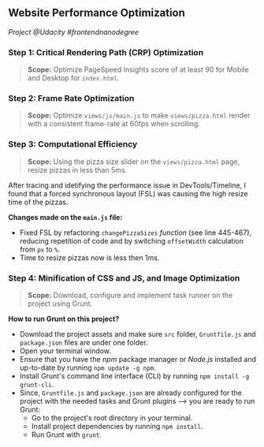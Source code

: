 ## Website Performance Optimization
_Project @Udacity #frontendnanodegree_

### Step 1: Critical Rendering Path (CRP) Optimization
> **Scope:** Optimize PageSpeed Insights score of at least 90 for Mobile and Desktop for `index.html`.


### Step 2: Frame Rate Optimization
> **Scope:** Optimize `views/js/main.js` to make `views/pizza.html` render with a consistent frame-rate at 60fps when scrolling.


### Step 3: Computational Efficiency
> **Scope:** Using the pizza size slider on the `views/pizza.html` page, resize pizzas in less than 5ms.

After tracing and idetifying the performance issue in DevTools/Timeline, I found that a forced synchronous layout (FSL) was causing the high resize time of the pizzas.

**Changes made on the `main.js` file:**

- Fixed FSL by refactoring `changePizzaSizes` _function_ (see line 445-467), reducing repetition of code and by switching `offsetWidth` calculation from `px` to `%`.
- Time to resize pizzas now is less then 1ms.

### Step 4: Minification of CSS and JS, and Image Optimization
> **Scope:** Download, configure and implement task runner on the project using Grunt.

**How to run Grunt on this project?**

- Download the project assets and make sure `src` folder, `Gruntfile.js` and `package.json` files are under one folder.
- Open your terminal window.
- Ensure that you have the _npm_ package manager or _Node.js_ installed and up-to-date by running `npm update -g npm`.
- Install Grunt's command line interface (CLI) by running `npm install -g grunt-cli`.
- Since, `Gruntfile.js` and `package.json` are already configured for the project with the needed tasks and Grunt plugins --> you are ready to run Grunt:
    * Go to the project's root directory in your terminal.
    * Install project dependencies by running `npm install`.
    * Run Grunt with `grunt`.
